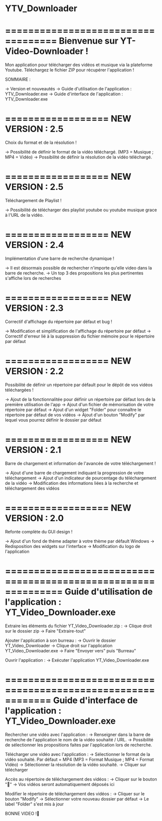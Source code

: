 # YTV_Downloader

===================================
Bienvenue sur YT-Video-Downloader !
===================================

Mon application pour télécharger des vidéos et musique via la plateforme Youtube. Téléchargez le fichier ZIP pour récupérer l'application !

SOMMAIRE :

-> Version et nouveautés
-> Guide d'utilisation de l'application : YTV_Downloader.exe
-> Guide d'interface de l'application : YTV_Downloader.exe

==================
NEW VERSION : 2.5 
==================

Choix du format et de la résolution !

-> Possibilité de définir le format de la vidéo téléchargé. (MP3 = Musique ; MP4 = Vidéo)
-> Possibilité de définir la résolution de la vidéo téléchargé.

==================
NEW VERSION : 2.5 
==================

Téléchargement de Playlist !

-> Possibilité de télécharger des playlist youtube ou youtube musique grace à l'URL de la vidéo.

==================
NEW VERSION : 2.4 
==================

Implémentation d'une barre de recherche dynamique !

-> Il est désormais possible de rechercher n'importe qu'elle video dans la barre de recherche.
-> Un top 3 des propositions les plus pertinentes s'affiche lors de recherches

==================
NEW VERSION : 2.3 
==================

Correctif d'affichage du répertoire par défaut et bug !

-> Modification et simplification de l'affichage du répertoire par défaut 
-> Correctif d'erreur lié à la suppression du fichier mémoire pour le répertoire par défaut


==================
NEW VERSION : 2.2 
==================

Possibilité de définir un répertoire par défault pour le dépôt de vos vidéos téléchargées !

-> Ajout de la fonctionnalitée pour définir un répertoire par défaut lors de la première utilisation de l'app
-> Ajout d'un fichier de mémorisation de votre répertoire par défaut 
-> Ajout d'un widget "Folder" pour connaître le répertoire par défaut de vos vidéos
-> Ajout d'un bouton "Modify" par lequel vous pourrez définir le dossier par défaut

==================
NEW VERSION : 2.1 
==================

Barre de chargement et information de l'avancée de votre téléchargement !

-> Ajout d'une barre de chargement indiquant la progression de votre téléchargement
-> Ajout d'un indicateur de pourcentage du téléchargement de la vidéo
-> Modification des informations liées à la recherche et téléchargement des vidéos


==================
NEW VERSION : 2.0 
==================

Refonte complète du GUI design !

-> Ajout d'un fond de thème adapter à votre thème par défault Windows 
-> Redisposition des widgets sur l'interface 
-> Modification du logo de l'application 

 


==============================================================
Guide d'utilisation de l'application : YT_Video_Downloader.exe
==============================================================

Extraire les éléments du fichier YT_Video_Downloader.zip :
->	Clique droit sur le dossier zip
->	Faire "Extraire-tout"

Ajouter l'application à son burreau :
->	Ouvrir le dossier YT_Video_Downloader
->	Clique droit sur l'application YT_Video_Downloader.exe
->	Faire "Envoyer vers" puis "Burreau"

Ouvrir l'application :
->	Exécuter l'application YT_Video_Downloader.exe

============================================================
Guide d'interface de l'application : YT_Video_Downloader.exe
============================================================

Rechercher une vidéo avec l'application :
->	Renseigner dans la barre de recherche de l'application le nom de la vidéo souhaité / URL.
-> Possibilité de sélectionner les propositions faites par l'application lors de recherche.

Télécharger une vidéo avec l'application :
->	Sélectionner le format de la vidéo souhaité. Par défaut = MP4 (MP3 = Format Musique ; MP4 = Format Vidéo)
->  Sélectionner la résolution de la vidéo souhaité.
->	Cliquer sur télécharger

Accès au répertoire de téléchargement des vidéos :
-> 	Cliquer sur le bouton "📁"
-> 	Vos vidéos seront automatiquement déposés ici

Modifier le répertoire de téléchargement des vidéos :
->	Cliquer sur le bouton "Modify"
->	Sélectionner votre nouveau dossier par défaut
-> 	Le label "Folder" s'est mis à jour


BONNE VIDEO !🎥
